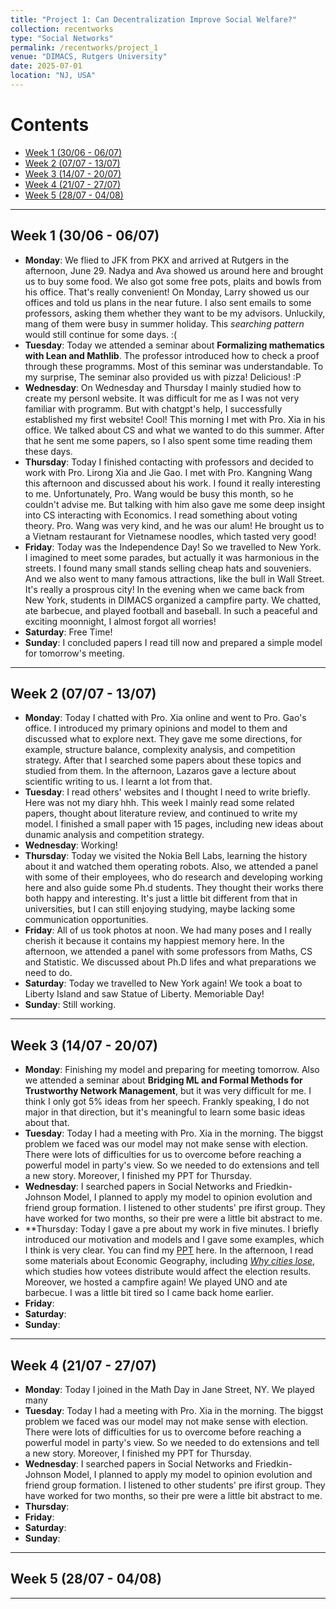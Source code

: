 ```yaml
---
title: "Project 1: Can Decentralization Improve Social Welfare?"
collection: recentworks
type: "Social Networks"
permalink: /recentworks/project_1
venue: "DIMACS, Rutgers University"
date: 2025-07-01
location: "NJ, USA"
---
```


<!--
This is a description of a teaching experience. You can use markdown like any other post.
-->

# Contents

- [Week 1 (30/06 - 06/07)](#week-1-3006---0607)
- [Week 2 (07/07 - 13/07)](#week-2-0707---1307)
- [Week 3 (14/07 - 20/07)](#week-3-1407---2007)
- [Week 4 (21/07 - 27/07)](#week-4-2107---2707)
- [Week 5 (28/07 - 04/08)](#week-5-2807---0408)

---

## Week 1 (30/06 - 06/07)

- **Monday**: We flied to JFK from PKX and arrived at Rutgers in the afternoon, June 29. Nadya and Ava showed us around here and brought us to buy some food. We also got some free pots, plaits and bowls from his office. That's really convenient! On Monday, Larry showed us our offices and told us plans in the near future. I also sent emails to some professors, asking them whether they want to be my advisors. Unluckily, mang of them were busy in summer holiday. This *searching pattern* would still continue for some days. :(  
- **Tuesday**: Today we attended a seminar about **Formalizing mathematics with Lean and Mathlib**. The professor introduced how to check a proof through these programms. Most of this seminar was understandable. To my surprise, The seminar also provided us with pizza! Delicious! :P  
- **Wednesday**: On Wednesday and Thursday I mainly studied how to create my personl website. It was difficult for me as I was not very familiar with programm. But with chatgpt's help, I successfully established my first website! Cool! This morning I met with Pro. Xia in his office. We talked about CS and what we wanted to do this summer. After that he sent me some papers, so I also spent some time reading them these days.
- **Thursday**: Today I finished contacting with professors and decided to work with Pro. Lirong Xia and Jie Gao. I met with Pro. Kangning Wang this afternoon and discussed about his work. I found it really interesting to me. Unfortunately, Pro. Wang would be busy this month, so he couldn't advise me. But talking with him also gave me some deep insight into CS interacting with Economics. I read something about voting theory. Pro. Wang was very kind, and he was our alum! He brought us to a Vietnam restaurant for Vietnamese noodles, which tasted very good!  
- **Friday**: Today was the Independence Day! So we travelled to New York. I imagined to meet some parades, but actually it was harmonious in the streets. I found many small stands selling cheap hats and souveniers. And we also went to many famous attractions, like the bull in Wall Street. It's really a prosprous city! In the evening when we came back from New York, students in DIMACS organized a campfire party. We chatted, ate barbecue, and played football and baseball. In such a peaceful and exciting moonnight, I almost forgot all worries! 
- **Saturday**: Free Time!
- **Sunday**: I concluded papers I read till now and prepared a simple model for tomorrow's meeting.

---

## Week 2 (07/07 - 13/07)

- **Monday**: Today I chatted with Pro. Xia online and went to Pro. Gao's office. I introduced my primary opinions and model to them and discussed what to explore next. They gave me some directions, for example, structure balance, complexity analysis, and competition strategy. After that I searched some papers about these topics and studied from them. In the afternoon, Lazaros gave a lecture about scientific writing to us. I learnt a lot from that.
- **Tuesday**: I read others' websites and I thought I need to write briefly. Here was not my diary hhh. This week I mainly read some related papers, thought about literature review, and continued to write my model. I finished a small paper with 15 pages, including new ideas about dunamic analysis and competition strategy.
- **Wednesday**: Working!
- **Thursday**: Today we visited the Nokia Bell Labs, learning the history about it and watched them operating robots. Also, we attended a panel with some of their employees, who do research and developing working here and also guide some Ph.d students. They thought their works there both happy and interesting. It's just a little bit different from that in universities, but I can still enjoying studying, maybe lacking some communication opportunities.
- **Friday**: All of us took photos at noon. We had many poses and I really cherish it because it contains my happiest memory here. In the afternoon, we attended a panel with some professors from Maths, CS and Statistic. We discussed about Ph.D lifes and what preparations we need to do.
- **Saturday**: Today we travelled to New York again! We took a boat to Liberty Island and saw Statue of Liberty. Memoriable Day! 
- **Sunday**: Still working.

---

## Week 3 (14/07 - 20/07)

- **Monday**: Finishing my model and preparing for meeting tomorrow. Also we attended a seminar about **Bridging ML and Formal Methods for Trustworthy Network Management**, but it was very difficult for me. I think I only got 5% ideas from her speech. Frankly speaking, I do not major in that direction, but it's meaningful to learn some basic ideas about that.
- **Tuesday**: Today I had a meeting with Pro. Xia in the morning. The biggst problem we faced was our model may not make sense with election. There were lots of difficulties for us to overcome before reaching a powerful model in party's view. So we needed to do extensions and tell a new story. Moreover, I finished my PPT for Thursday.
- **Wednesday**: I searched papers in Social Networks and Friedkin-Johnson Model, I planned to apply my model to opinion evolution and friend group formation. I listened to other students' pre ifirst group. They have worked for two months, so their pre were a little bit abstract to me. 
- **Thursday: Today I gave a pre about my work in five minutes. I briefly introduced our motivation and models and I gave some examples, which I think is very clear. You can find my [PPT](/assets/recentworks/project1_ppt_0717_v1.pdf) here. In the afternoon, I read some materials about Economic Geography, including [*Why cities lose*](https://www.jonathanrodden.com/why-cities-lose), which studies how votees distribute would affect the election results. Moreover, we hosted a campfire again! We played UNO and ate barbecue. I was a little bit tired so I came back home earlier.
- **Friday**:  
- **Saturday**:  
- **Sunday**:  

---

## Week 4 (21/07 - 27/07)

- **Monday**: Today I joined in the Math Day in Jane Street, NY. We played many 
- **Tuesday**: Today I had a meeting with Pro. Xia in the morning. The biggst problem we faced was our model may not make sense with election. There were lots of difficulties for us to overcome before reaching a powerful model in party's view. So we needed to do extensions and tell a new story. Moreover, I finished my PPT for Thursday.
- **Wednesday**: I searched papers in Social Networks and Friedkin-Johnson Model, I planned to apply my model to opinion evolution and friend group formation. I listened to other students' pre ifirst group. They have worked for two months, so their pre were a little bit abstract to me. 
- **Thursday**: 
- **Friday**:  
- **Saturday**:  
- **Sunday**:

---

## Week 5 (28/07 - 04/08)

---
